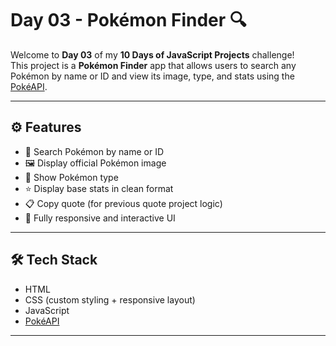 # Day 03 - Pokémon Finder 🔍

Welcome to **Day 03** of my **10 Days of JavaScript Projects** challenge!  
This project is a **Pokémon Finder** app that allows users to search any Pokémon by name or ID and view its image, type, and stats using the [PokéAPI](https://pokeapi.co/).

---

## ⚙️ Features

- 🔎 Search Pokémon by name or ID
- 🖼️ Display official Pokémon image
- 🧬 Show Pokémon type
- ⭐ Display base stats in clean format
- 📋 Copy quote (for previous quote project logic)
- 🔁 Fully responsive and interactive UI

---


## 🛠️ Tech Stack

- HTML
- CSS (custom styling + responsive layout)
- JavaScript
- [PokéAPI](https://pokeapi.co/)

---




